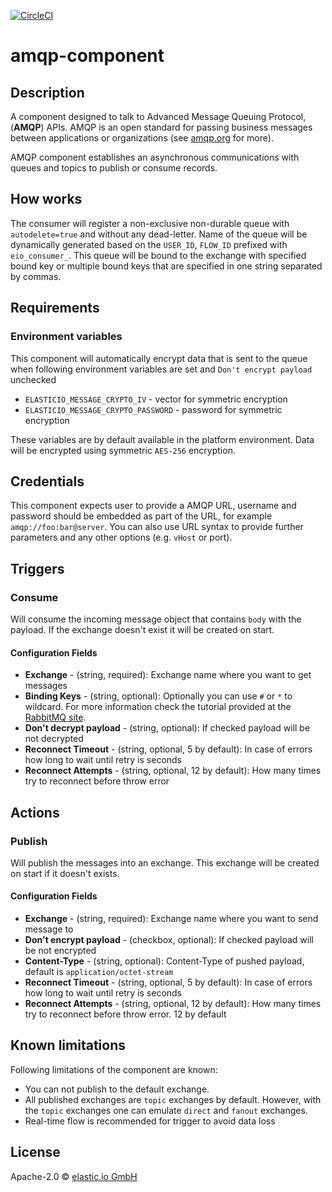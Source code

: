 [![CircleCI](https://circleci.com/gh/elasticio/amqp-component.svg?style=svg)](https://circleci.com/gh/elasticio/amqp-component)

# amqp-component

## Description

A component designed to talk to Advanced Message Queuing Protocol,
(**AMQP**) APIs. AMQP is an open standard for passing business messages
between applications or organizations (see [amqp.org](https://www.amqp.org) for more).

AMQP component establishes an asynchronous communications with queues and topics
to publish or consume records.

## How works

The consumer will register a non-exclusive non-durable queue with `autodelete=true` and
without any dead-letter. Name of the queue will be dynamically generated based on
the `USER_ID`, `FLOW_ID` prefixed with `eio_consumer_`. This
queue will be bound to the exchange with specified bound key or multiple bound
keys that are specified in one string separated by commas.

## Requirements

### Environment variables

This component will automatically encrypt data that is sent to the queue when following environment variables are set and `Don't encrypt payload` unchecked

*   `ELASTICIO_MESSAGE_CRYPTO_IV` - vector for symmetric encryption
*   `ELASTICIO_MESSAGE_CRYPTO_PASSWORD` - password for symmetric encryption

These variables are by default available in the platform environment.
Data will be encrypted using symmetric `AES-256` encryption.


## Credentials

This component expects user to provide a AMQP URL, username and password should
be embedded as part of the URL, for example `amqp://foo:bar@server`. You can
also use URL syntax to provide further parameters and any other options
(e.g. `vHost` or port).

## Triggers

### Consume

Will consume the incoming message object that contains `body` with the payload.
If the exchange doesn't exist it will be created on start.

#### Configuration Fields
* **Exchange** - (string, required): Exchange name where you want to get messages
* **Binding Keys**  - (string, optional): Optionally you can use `#` or `*` to wildcard. For more information check the tutorial provided at the [RabbitMQ site](http://www.rabbitmq.com/tutorials/tutorial-five-javascript.html).
* **Don't decrypt payload**  - (string, optional): If checked payload will be not decrypted
* **Reconnect Timeout** - (string, optional, 5 by default): In case of errors how long to wait until retry is seconds
* **Reconnect Attempts** - (string, optional, 12 by default): How many times try to reconnect before throw error


## Actions

### Publish
Will publish the messages into an exchange. This exchange will be created on
start if it doesn't exists.

#### Configuration Fields
* **Exchange** - (string, required): Exchange name where you want to send message to
* **Don't encrypt payload** - (checkbox, optional): If checked payload will be not encrypted
* **Content-Type** - (string, optional): Content-Type of pushed payload, default is `application/octet-stream`
* **Reconnect Timeout** - (string, optional, 5 by default): In case of errors how long to wait until retry is seconds
* **Reconnect Attempts** - (string, optional, 12 by default): How many times try to reconnect before throw error. 12 by default


## Known limitations

Following limitations of the component are known:
*   You can not publish to the default exchange.
*   All published exchanges are `topic` exchanges by default. However, with the `topic` exchanges one can emulate `direct` and `fanout` exchanges.
*   Real-time flow is recommended for trigger to avoid data loss

## License

Apache-2.0 © [elastic.io GmbH](https://elastic.io)


[npm-image]: https://badge.fury.io/js/amqp-component.svg
[npm-url]: https://npmjs.org/package/amqp-component
[travis-image]: https://travis-ci.org/elasticio/amqp-component.svg?branch=master
[travis-url]: https://travis-ci.org/elasticio/amqp-component
[daviddm-image]: https://david-dm.org/elasticio/amqp-component.svg?theme=shields.io
[daviddm-url]: https://david-dm.org/elasticio/amqp-component
